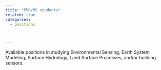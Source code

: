 ```yaml
---
title: "PhD/MS students"
related: true
categories:
  - positions



---
```


 Available positions in studying Environmental Sensing, Earth System Modeling, Surface Hydrology, Land Surface Processes, and/or building sensors. 